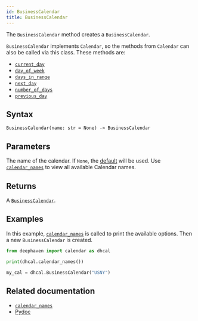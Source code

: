 ```yaml
---
id: BusinessCalendar
title: BusinessCalendar
---
```


The `BusinessCalendar` method creates a `BusinessCalendar`.

`BusinessCalendar` implements `Calendar`, so the methods from `Calendar` can also be called via this class. These methods are:

- [`current_day`](../calendar/current-day.md)
- [`day_of_week`](../calendar/day-of-week.md)
- [`days_in_range`](../calendar/days-in-range.md)
- [`next_day`](../calendar/next-day.md)
- [`number_of_days`](../calendar/number-of-days.md)
- [`previous_day`](../calendar/previous-day.md)

## Syntax

```
BusinessCalendar(name: str = None) -> BusinessCalendar
```

## Parameters

<ParamTable>
<Param name="name" type="str">

The name of the calendar. If `None`, the [default](../default-calendar-name.md) will be used.
Use [`calendar_names`](../calendar-names.md) to view all available Calendar names.

</Param>
</ParamTable>

## Returns

A [`BusinessCalendar`](https://deephaven.io/core/pydoc/code/deephaven.calendar.html#deephaven.calendar.BusinessCalendar).

## Examples

In this example, [`calendar_names`](../calendar-names.md) is called to print the available options. Then a new `BusinessCalendar` is created.

```python skip-test
from deephaven import calendar as dhcal

print(dhcal.calendar_names())

my_cal = dhcal.BusinessCalendar("USNY")
```

## Related documentation

- [`calendar_names`](../calendar-names.md)
- [Pydoc](https://deephaven.io/core/pydoc/code/deephaven.calendar.html#deephaven.calendar.BusinessCalendar)
